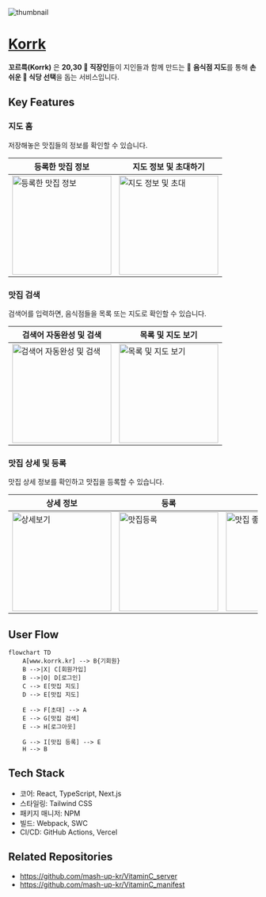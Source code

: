 ![thumbnail](https://github.com/user-attachments/assets/93f7caf7-64ad-439a-a6f0-dabb9be5ba8d)

# [Korrk](https://www.korrk.kr/)

**꼬르륵(Korrk)** 은 **20,30 💼 직장인**들이 지인들과 함께 만드는 🍔 **음식점 지도**를 통해 **손쉬운 🙌 식당 선택**을 돕는 서비스입니다.

## Key Features

### 지도 홈

저장해놓은 맛집들의 정보를 확인할 수 있습니다.

| 등록한 맛집 정보                                                                                                                   | 지도 정보 및 초대하기                                                                                                               |
| ---------------------------------------------------------------------------------------------------------------------------------- | ----------------------------------------------------------------------------------------------------------------------------------- |
| <img src='https://github.com/user-attachments/assets/705f6bc1-2ddf-4fe3-b7d6-d9da6d3fead4' width='200px' alt='등록한 맛집 정보' /> | <img src='https://github.com/user-attachments/assets/6cc08f99-1237-46ab-a197-024b83f3b8dd' width='200px' alt='지도 정보 및 초대' /> |

### 맛집 검색

검색어를 입력하면, 음식점들을 목록 또는 지도로 확인할 수 있습니다.

| 검색어 자동완성 및 검색                                                                                                                   | 목록 및 지도 보기                                                                                                                   |
| ----------------------------------------------------------------------------------------------------------------------------------------- | ----------------------------------------------------------------------------------------------------------------------------------- |
| <img src='https://github.com/user-attachments/assets/a7c52da4-f2bf-42f5-831a-bd16d566e07b' width='200px' alt='검색어 자동완성 및 검색' /> | <img src='https://github.com/user-attachments/assets/89d6cb82-81c8-4896-bf2b-ecda1107e795' width='200px' alt='목록 및 지도 보기' /> |

### 맛집 상세 및 등록

맛집 상세 정보를 확인하고 맛집을 등록할 수 있습니다.

| 상세 정보                                                                                                                       | 등록                                                                                                                               | 좋아요                                                                                                                                |
| ------------------------------------------------------------------------------------------------------------------------------- | ---------------------------------------------------------------------------------------------------------------------------------- | ------------------------------------------------------------------------------------------------------------------------------------- |
| <img src='https://github.com/user-attachments/assets/7cafe7f2-6e80-403e-87b2-4286414a7b3f' width='200px' alt='상세보기' /> | <img src='https://github.com/user-attachments/assets/ba2fa9ca-cb1e-448f-8387-644a8f4d0d13' width='200px' alt='맛집등록' /> | <img src='https://github.com/user-attachments/assets/d0823fa2-86b8-4467-a700-fc7fb9f09d53' width='200px' alt='맛집 좋아요' /> |

## User Flow

```mermaid
flowchart TD
    A[www.korrk.kr] --> B{기회원}
    B -->|X| C[회원가입]
    B -->|O| D[로그인]
    C --> E[맛집 지도]
    D --> E[맛집 지도]

    E --> F[초대] --> A
    E --> G[맛집 검색]
    E --> H[로그아웃]

    G --> I[맛집 등록] --> E
    H --> B
```

## Tech Stack

- 코어: React, TypeScript, Next.js
- 스타일링: Tailwind CSS
- 패키지 매니저: NPM
- 빌드: Webpack, SWC
- CI/CD: GitHub Actions, Vercel

## Related Repositories

- https://github.com/mash-up-kr/VitaminC_server
- https://github.com/mash-up-kr/VitaminC_manifest

